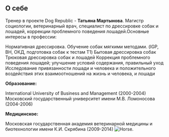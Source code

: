 ## О себе
Тренер в проекте Dog Republic - **Татьяна Мартынова**. Магистр социологии, ветеринарный врач, специалист по дрессировке собак и лошадей, коррекции проблемного поведения лошадей.Основные интересы в профессии:

Нормативная дрессировка. Обучение собак мягкими методами. (IGP, BH, ОКД, подготовка собак к тестам T1)
Бытовая дрессировка собак
Трюковая дрессировка собак и лошадей
Коррекция проблемного поведения лошадей; улучшение условий содержания, правильный уход
Исследование привязанности лошади и человека и положительного воздействия этих взаимоотношений на жизнь и человека, и лошади

**Образование:**

International University of Business and Management (2000-2004)
Московский государственный университет имени М.В. Ломоносова (2004-2006)

**Медицинское:**

Московская государственная академия ветеринарной медицины и биотехнологии имени К.И. Скрябина (2009-2014)
<picture>
  <img alt="Horse." src="https://user-images.githubusercontent.com/25423296/163456779-a8556205-d0a5-45e2-ac17-42d089e3c3f8.png">
</picture>
